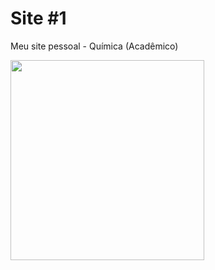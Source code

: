 # Site #1
<p>Meu site pessoal - Química (Acadêmico)</p>
<img src="https://raw.githubusercontent.com/tonipsantos/site-pessoal/master/imagens/lab.jpg" alt:="Antoniel Santos" width="310px" height="320px"/>
